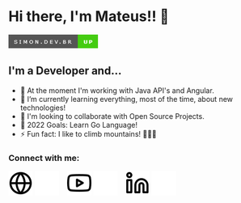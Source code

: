 # Hi there, I'm Mateus!! 👋 

[![Website](./img/img-link-site.png)](https://simon.dev.br)

## I'm a Developer and...

- 🔭 At the moment I'm working with Java API's and Angular.
- 🌱 I’m currently learning everything, most of the time, about new technologies!
- 👯 I'm looking to collaborate with Open Source Projects.
- 🥅 2022 Goals: Learn Go Language!
- ⚡ Fun fact: I like to climb mountains! 🌄⛺🤣

### Connect with me:

[![Website](./img/globe-light.svg)](https://simon.dev.br#gh-light-mode-only)
[![Website](./img/globe-dark.svg)](https://simon.dev.br#gh-dark-mode-only)
&nbsp;&nbsp;
[![Website](./img/youtube-light.svg)](https://www.youtube.com/channel/UC4K3OA_wnpclo47O2V7Mfxg#gh-light-mode-only)
[![Website](./img/youtube-dark.svg)](https://www.youtube.com/channel/UC4K3OA_wnpclo47O2V7Mfxg#gh-dark-mode-only)
&nbsp;&nbsp;
[![Website](./img/linkedin-light.svg)](https://linkedin.com/in/#gh-light-mode-only)
[![Website](./img/linkedin-dark.svg)](https://linkedin.com/in/#gh-dark-mode-only)
